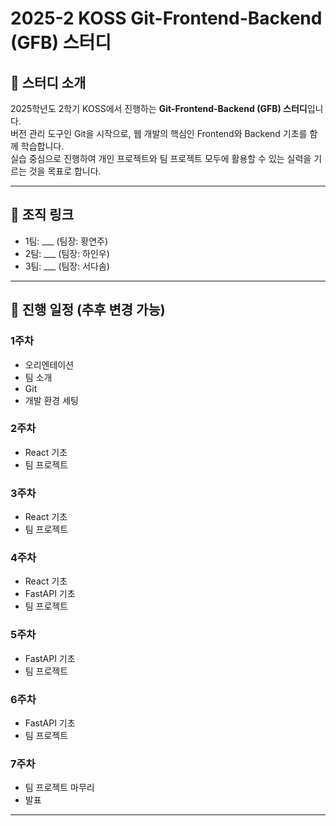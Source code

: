# 2025-2 KOSS Git-Frontend-Backend (GFB) 스터디

## 📌 스터디 소개
2025학년도 2학기 KOSS에서 진행하는 **Git-Frontend-Backend (GFB) 스터디**입니다.  
버전 관리 도구인 Git을 시작으로, 웹 개발의 핵심인 Frontend와 Backend 기초를 함께 학습합니다.  
실습 중심으로 진행하여 개인 프로젝트와 팀 프로젝트 모두에 활용할 수 있는 실력을 기르는 것을 목표로 합니다.

---

## 🔗 조직 링크
- 1팀: ___ (팀장: 황연주)
- 2팀: ___ (팀장: 하인우)
- 3팀: ___ (팀장: 서다솜)
---

## 📅 진행 일정 (추후 변경 가능)

### 1주차
- 오리엔테이션
- 팀 소개
- Git
- 개발 환경 세팅

### 2주차
- React 기초
- 팀 프로젝트

### 3주차
- React 기초
- 팀 프로젝트

### 4주차
- React 기초
- FastAPI 기초
- 팀 프로젝트

### 5주차
- FastAPI 기초
- 팀 프로젝트

### 6주차
- FastAPI 기초
- 팀 프로젝트

### 7주차
- 팀 프로젝트 마무리
- 발표

---